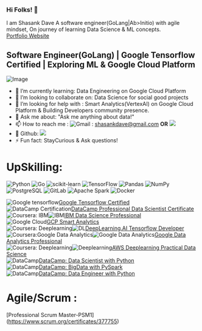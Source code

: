 ### Hi Folks! 👋
I am Shasank Dave 
A software engineer(GoLang|Ab>Initio) with agile mindset, On journey of learning Data Science & ML concepts.</br>
[Portfolio Website](https://shasankdave.github.io/) <br/>

## Software Engineer(GoLang) | Google Tensorflow Certified | Exploring ML & Google Cloud Platform

![Image](https://cdn.dribbble.com/users/82162/screenshots/3579187/staycurious_wip.gif)

- 🌱 I’m currently learning: Data Engineering on Google Cloud Platform
- 👯 I’m looking to collaborate on: Data Science for social good projects
- 🤔 I’m looking for help with : Smart Analytics(VertexAI) on Google Cloud Platform & Building Developers community presence.
- 💬 Ask me about: "Ask me anything about data!"
- 📫 How to reach me : ![Gmail](https://img.shields.io/badge/Gmail-D14836?style=for-the-badge&logo=gmail&logoColor=white) : shasankdave@gmail.com **OR** [<img src="https://img.shields.io/badge/LinkedIn-0077B5?style=for-the-badge&logo=linkedin&logoColor=white">](https://nl.linkedin.com/in/shasankdave?trk=profile-badge) 
- 🔭 Github: [<img src="https://img.shields.io/badge/GitHub-100000?style=for-the-badge&logo=github&logoColor=white">](https://github.com/ShasankDave)
- ⚡ Fun fact: StayCurious & Ask questions!

# UpSkilling:
![Python](https://img.shields.io/badge/python-3670A0?style=for-the-badge&logo=python&logoColor=ffdd54) ![Go](https://img.shields.io/badge/go-%2300ADD8.svg?style=for-the-badge&logo=go&logoColor=white) ![scikit-learn](https://img.shields.io/badge/scikit--learn-%23F7931E.svg?style=for-the-badge&logo=scikit-learn&logoColor=white) ![TensorFlow](https://img.shields.io/badge/TensorFlow-%23FF6F00.svg?style=for-the-badge&logo=TensorFlow&logoColor=white) ![Pandas](https://img.shields.io/badge/pandas-%23150458.svg?style=for-the-badge&logo=pandas&logoColor=white) ![NumPy](https://img.shields.io/badge/numpy-%23013243.svg?style=for-the-badge&logo=numpy&logoColor=white) ![PostgreSQL](https://img.shields.io/badge/PostgreSQL-316192?style=for-the-badge&logo=postgresql&logoColor=white) ![GitLab](https://img.shields.io/badge/GitLab-330F63?style=for-the-badge&logo=gitlab&logoColor=white)  ![Apache Spark](https://img.shields.io/badge/Apache_Spark-FFFFFF?style=for-the-badge&logo=apachespark&logoColor=#E35A16) ![Docker](https://img.shields.io/badge/Docker-2CA5E0?style=for-the-badge&logo=docker&logoColor=white) 

![Google tensorflow](https://img.shields.io/badge/Google-Tensorflow%20Certified-orange?style=for-the-badge&logo=appveyor)[Google Tensorflow Certified](https://www.credential.net/a19b5937-1ae2-4119-8e58-4143ee1b6590) <br/>
![DataCamp Certification](https://img.shields.io/badge/Datacamp-05192D?style=for-the-badge&logo=datacamp&logoColor=65FF8F)[DataCamp Professional Data Scientist Certificate](https://www.datacamp.com/certificate/DS0016139675400) <br/>
![Coursera: IBM](https://img.shields.io/badge/Coursera-0056D2?style=for-the-badge&logo=Coursera&logoColor=white)![IBM](https://img.shields.io/badge/IBM-Data%20Science%20Professional-green)[IBM Data Science Professional](https://www.coursera.org/account/accomplishments/specialization/certificate/SBHQ52YBWSWE) <br/>
![Google Cloud](https://img.shields.io/badge/GoogleCloud-%234285F4.svg?style=for-the-badge&logo=google-cloud&logoColor=white)[GCP Smart Analytics](https://www.cloudskillsboost.google/public_profiles/658e5a38-09bc-4097-8bed-2b24b20fd3e7/badges/2256291?utm_medium=social&utm_source=linkedin&utm_campaign=ql-social-share) <br/>
![Coursera: Deeplearning](https://img.shields.io/badge/Coursera-0056D2?style=for-the-badge&logo=Coursera&logoColor=white)![DL](https://img.shields.io/badge/Tensorflow%20Developer-DeepLearning.ai-red)[DeepLearning.AI Tensorflow Developer](https://www.coursera.org/account/accomplishments/specialization/certificate/YXDQ8EGP95TC) <br/>
![Coursera:Google Data Analytics](https://img.shields.io/badge/Coursera-0056D2?style=for-the-badge&logo=Coursera&logoColor=white)![Google Data Analytics](https://img.shields.io/badge/Google-Data%20Analytics%20-yellow)[Google Data Analytics Professional](https://coursera.org/share/4501cc94cd0e8a49b20edfba0a28bde2) <br/>
![Coursera: Deeplearning](https://img.shields.io/badge/Coursera-0056D2?style=for-the-badge&logo=Coursera&logoColor=white)![Deeplearning](https://img.shields.io/badge/AWS%20Data%20Science%20in%20Practice-DeepLearning.ai-red)[AWS Deeplearning Practical Data Science](https://coursera.org/share/e2ab55b37b4e90f1c199b7c8971e3fee) <br/>
![DataCamp](https://img.shields.io/badge/Datacamp-05192D?style=for-the-badge&logo=datacamp&logoColor=65FF8F)[DataCamp: Data Scientist with Python](https://www.datacamp.com/statement-of-accomplishment/track/ccb4ffeba9febfa6dce4d09f0a302af2695b801e) <br/>
![DataCamp](https://img.shields.io/badge/Datacamp-05192D?style=for-the-badge&logo=datacamp&logoColor=65FF8F)[DataCamp: BigData with PySpark](https://www.datacamp.com/statement-of-accomplishment/track/09089c7ade0250464950974836dcf9df2b143ff0) <br/>
![DataCamp](https://img.shields.io/badge/Datacamp-05192D?style=for-the-badge&logo=datacamp&logoColor=65FF8F)[DataCamp: Data Engineer with Python](https://www.datacamp.com/statement-of-accomplishment/track/83e4f1eb4943771542a53fc7644bf8a3d63f6f11)<br/>

# Agile/Scrum :
[Professional Scrum Master-PSM1] (https://www.scrum.org/certificates/377755) 
